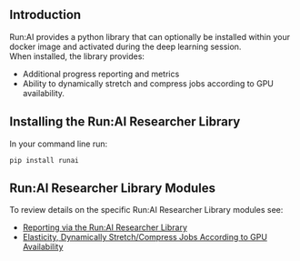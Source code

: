 ## Introduction

Run:AI provides a python library that can optionally be installed within your docker image and activated during the deep learning session.   
When installed, the library provides:

*   Additional progress reporting and metrics
*   Ability to dynamically stretch and compress jobs according to GPU availability.

## Installing the Run:AI Researcher Library

In your command line run:

    pip install runai

## Run:AI Researcher Library Modules

To review details on the specific Run:AI Researcher Library modules see:

*   [Reporting via the Run:AI Researcher Library](../Run-AI-Researcher-Library/Reporting-via-the-Run-AI-Researcher-Library-.md)
*   [Elasticity, Dynamically Stretch/Compress Jobs According to GPU Availability](../Run-AI-Researcher-Library/Elasticity-Dynamically-Stretch-Compress-Jobs-According-to-GPU-Availability.md)